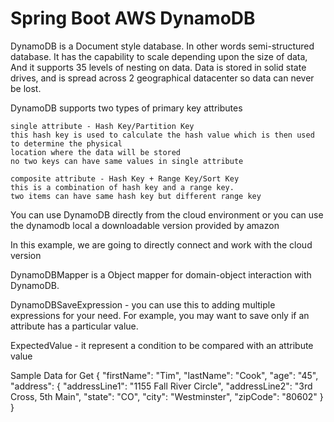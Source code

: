 # Spring Boot AWS DynamoDB

DynamoDB is a Document style database. In other words semi-structured database. It has the capability 
to scale depending upon the size of data, And it supports 35 levels of nesting on data. Data is stored 
in solid state drives, and is spread across 2 geographical datacenter so data can never be lost.

DynamoDB supports two types of primary key attributes

    single attribute - Hash Key/Partition Key
    this hash key is used to calculate the hash value which is then used to determine the physical 
    location where the data will be stored
    no two keys can have same values in single attribute 
    
    composite attribute - Hash Key + Range Key/Sort Key
    this is a combination of hash key and a range key.
    two items can have same hash key but different range key

You can use DynamoDB directly from the cloud environment or you can use the dynamodb local a downloadable version provided by amazon

In this example, we are going to directly connect and work with the cloud version

DynamoDBMapper is a Object mapper for domain-object interaction with DynamoDB.

DynamoDBSaveExpression - you can use this to adding multiple expressions for your need. 
For example, you may want to save only if an attribute has a particular value.

ExpectedValue - it represent a condition to be compared with an attribute value


Sample Data for Get
{
    "firstName": "Tim",
    "lastName": "Cook",
    "age": "45",
    "address": {
        "addressLine1": "1155 Fall River Circle",
        "addressLine2": "3rd Cross, 5th Main",
        "state": "CO",
        "city": "Westminster",
        "zipCode": "80602"
    }
}
